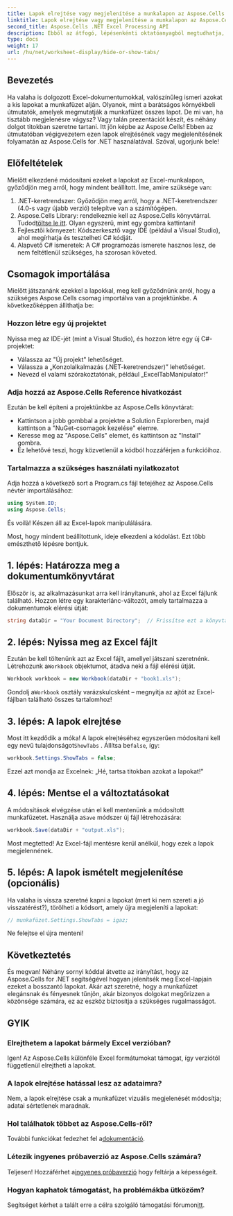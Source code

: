 ```yaml
---
title: Lapok elrejtése vagy megjelenítése a munkalapon az Aspose.Cells használatával
linktitle: Lapok elrejtése vagy megjelenítése a munkalapon az Aspose.Cells használatával
second_title: Aspose.Cells .NET Excel Processing API
description: Ebből az átfogó, lépésenkénti oktatóanyagból megtudhatja, hogyan rejtheti el vagy jelenítheti meg a lapokat az Excel-lapokon az Aspose.Cells for .NET használatával.
type: docs
weight: 17
url: /hu/net/worksheet-display/hide-or-show-tabs/
---
```

## Bevezetés

Ha valaha is dolgozott Excel-dokumentumokkal, valószínűleg ismeri azokat a kis lapokat a munkafüzet alján. Olyanok, mint a barátságos környékbeli útmutatók, amelyek megmutatják a munkafüzet összes lapot. De mi van, ha tisztább megjelenésre vágysz? Vagy talán prezentációt készít, és néhány dolgot titokban szeretne tartani. Itt jön képbe az Aspose.Cells! Ebben az útmutatóban végigvezetem ezen lapok elrejtésének vagy megjelenítésének folyamatán az Aspose.Cells for .NET használatával. Szóval, ugorjunk bele!

## Előfeltételek

Mielőtt elkezdené módosítani ezeket a lapokat az Excel-munkalapon, győződjön meg arról, hogy mindent beállított. Íme, amire szüksége van:

1. .NET-keretrendszer: Győződjön meg arról, hogy a .NET-keretrendszer (4.0-s vagy újabb verzió) telepítve van a számítógépen.
2.  Aspose.Cells Library: rendelkeznie kell az Aspose.Cells könyvtárral. Tudod[töltse le itt](https://releases.aspose.com/cells/net/). Olyan egyszerű, mint egy gombra kattintani!
3. Fejlesztői környezet: Kódszerkesztő vagy IDE (például a Visual Studio), ahol megírhatja és tesztelheti C# kódját.
4. Alapvető C# ismeretek: A C# programozás ismerete hasznos lesz, de nem feltétlenül szükséges, ha szorosan követed.

## Csomagok importálása

Mielőtt játszanánk ezekkel a lapokkal, meg kell győződnünk arról, hogy a szükséges Aspose.Cells csomag importálva van a projektünkbe. A következőképpen állíthatja be:

### Hozzon létre egy új projektet

Nyissa meg az IDE-jét (mint a Visual Studio), és hozzon létre egy új C#-projektet:

- Válassza az "Új projekt" lehetőséget.
- Válassza a „Konzolalkalmazás (.NET-keretrendszer)” lehetőséget. 
- Nevezd el valami szórakoztatónak, például „ExcelTabManipulator!”

### Adja hozzá az Aspose.Cells Reference hivatkozást

Ezután be kell építeni a projektünkbe az Aspose.Cells könyvtárat:

- Kattintson a jobb gombbal a projektre a Solution Explorerben, majd kattintson a "NuGet-csomagok kezelése" elemre.
- Keresse meg az "Aspose.Cells" elemet, és kattintson az "Install" gombra. 
- Ez lehetővé teszi, hogy közvetlenül a kódból hozzáférjen a funkcióihoz.

### Tartalmazza a szükséges használati nyilatkozatot

Adja hozzá a következő sort a Program.cs fájl tetejéhez az Aspose.Cells névtér importálásához:

```csharp
using System.IO;
using Aspose.Cells;
```

És voilà! Készen áll az Excel-lapok manipulálására.

Most, hogy mindent beállítottunk, ideje elkezdeni a kódolást. Ezt több emészthető lépésre bontjuk.

## 1. lépés: Határozza meg a dokumentumkönyvtárat

Először is, az alkalmazásunkat arra kell irányítanunk, ahol az Excel fájlunk található. Hozzon létre egy karakterlánc-változót, amely tartalmazza a dokumentumok elérési útját:

```csharp
string dataDir = "Your Document Directory";  // Frissítse ezt a könyvtár elérési útjára
```

## 2. lépés: Nyissa meg az Excel fájlt

 Ezután be kell töltenünk azt az Excel fájlt, amellyel játszani szeretnénk. Létrehozunk a`Workbook` objektumot, átadva neki a fájl elérési útját.

```csharp
Workbook workbook = new Workbook(dataDir + "book1.xls");
```

 Gondolj a`Workbook` osztály varázskulcsként – megnyitja az ajtót az Excel-fájlban található összes tartalomhoz!

## 3. lépés: A lapok elrejtése

 Most itt kezdődik a móka! A lapok elrejtéséhez egyszerűen módosítani kell egy nevű tulajdonságot`ShowTabs` . Állítsa be`false`, így:

```csharp
workbook.Settings.ShowTabs = false;
```

Ezzel azt mondja az Excelnek: „Hé, tartsa titokban azokat a lapokat!”

## 4. lépés: Mentse el a változtatásokat

 A módosítások elvégzése után el kell mentenünk a módosított munkafüzetet. Használja a`Save` módszer új fájl létrehozására:

```csharp
workbook.Save(dataDir + "output.xls");
```

Most megtetted! Az Excel-fájl mentésre kerül anélkül, hogy ezek a lapok megjelennének.

## 5. lépés: A lapok ismételt megjelenítése (opcionális)

Ha valaha is vissza szeretné kapni a lapokat (mert ki nem szereti a jó visszatérést?), törölheti a kódsort, amely újra megjeleníti a lapokat:

```csharp
// munkafüzet.Settings.ShowTabs = igaz;
```

Ne felejtse el újra menteni!

## Következtetés

És megvan! Néhány sornyi kóddal átvette az irányítást, hogy az Aspose.Cells for .NET segítségével hogyan jelenítsék meg Excel-lapjain ezeket a bosszantó lapokat. Akár azt szeretné, hogy a munkafüzet elegánsnak és fényesnek tűnjön, akár bizonyos dolgokat megőrizzen a közönsége számára, ez az eszköz biztosítja a szükséges rugalmasságot. 

## GYIK

### Elrejthetem a lapokat bármely Excel verzióban?
Igen! Az Aspose.Cells különféle Excel formátumokat támogat, így verziótól függetlenül elrejtheti a lapokat.

### A lapok elrejtése hatással lesz az adataimra?
Nem, a lapok elrejtése csak a munkafüzet vizuális megjelenését módosítja; adatai sértetlenek maradnak.

### Hol találhatok többet az Aspose.Cells-ről?
További funkciókat fedezhet fel a[dokumentáció](https://reference.aspose.com/cells/net/).

### Létezik ingyenes próbaverzió az Aspose.Cells számára?
 Teljesen! Hozzáférhet a[ingyenes próbaverzió](https://releases.aspose.com/) hogy feltárja a képességeit.

### Hogyan kaphatok támogatást, ha problémákba ütközöm?
 Segítséget kérhet a talált erre a célra szolgáló támogatási fórumon[itt](https://forum.aspose.com/c/cells/9).